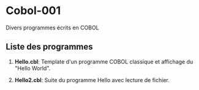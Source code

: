 # Cobol-001
Divers programmes écrits en COBOL

## Liste des programmes

1. **Hello.cbl**: Template d'un programme COBOL classique et affichage du "Hello World".

2. **Hello2.cbl**: Suite du programme Hello avec lecture de fichier.
